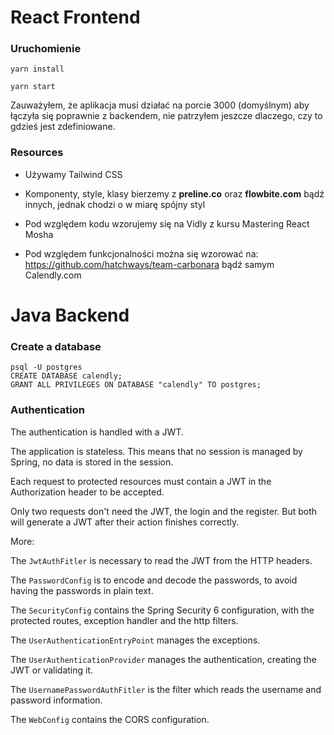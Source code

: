 # React Frontend

### Uruchomienie

```
yarn install
```
```
yarn start
```

Zauważyłem, że aplikacja musi działać na porcie 3000 (domyślnym) aby łączyła się poprawnie z backendem, nie patrzyłem jeszcze dlaczego, czy to gdzieś jest zdefiniowane.

### Resources

- Używamy Tailwind CSS

- Komponenty, style, klasy bierzemy z <b>preline.co</b> oraz <b>flowbite.com</b> bądź innych, jednak chodzi o w miarę spójny styl

- Pod względem kodu wzorujemy się na Vidly z kursu Mastering React Mosha

- Pod względem funkcjonalności można się wzorować na:
https://github.com/hatchways/team-carbonara
bądź samym Calendly.com

# Java Backend

### Create a database

```
psql -U postgres
CREATE DATABASE calendly;
GRANT ALL PRIVILEGES ON DATABASE "calendly" TO postgres;
```

### Authentication

The authentication is handled with a JWT.

The application is stateless. This means that no session is managed by Spring, no data is stored in the session.

Each request to protected resources must contain a JWT in the Authorization header to be accepted.

Only two requests don't need the JWT, the login and the register. But both will generate a JWT after their action finishes correctly.

More:

The `JwtAuthFitler` is necessary to read the JWT from the HTTP headers.

The `PasswordConfig` is to encode and decode the passwords, to avoid having the passwords in plain text.

The `SecurityConfig` contains the Spring Security 6 configuration, with the protected routes, exception handler and the http filters.

The `UserAuthenticationEntryPoint` manages the exceptions.

The `UserAuthenticationProvider` manages the authentication, creating the JWT or validating it.

The `UsernamePasswordAuthFitler` is the filter which reads the username and password information.

The `WebConfig` contains the CORS configuration.

